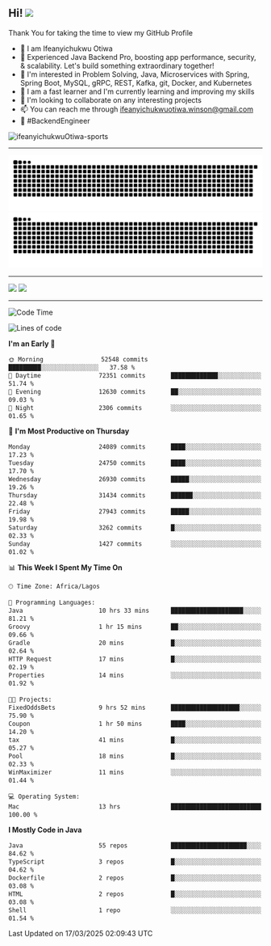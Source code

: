 <!-- BLOG-POST-LIST:START --><!-- BLOG-POST-LIST:END -->

## Hi! <img src="https://media.giphy.com/media/hvRJCLFzcasrR4ia7z/giphy.gif" width="4%"> 

Thank You for taking the time to view my GitHub Profile

- 👋 I am Ifeanyichukwu Otiwa
- 🚀 Experienced Java Backend Pro, boosting app performance, security, & scalability. Let's build something extraordinary together!
- 👀 I'm interested in Problem Solving, Java, Microservices with Spring, Spring Boot, MySQL, gRPC, REST, Kafka, git, Docker, and Kubernetes
- 🌱 I am a fast learner and I'm currently learning and improving my skills
- 💞️ I'm looking to collaborate on any interesting projects
- 📫 You can reach me through ifeanyichukwuotiwa.winson@gmail.com
- 🚀 #BackendEngineer

<p align="left" marginTop="10px"> <img src="https://komarev.com/ghpvc/?username=ifeanyichukwuOtiwa-sports&label=Profile%20views&color=0e75b6&style=for-the-badge" alt="ifeanyichukwuOtiwa-sports" /> </p>

***

<!--🐍📈SNAKEGRAPH / 🌐WEBSITE: https://github.com/Platane/snk -->
![github contribution grid snake animation](https://raw.githubusercontent.com/ifeanyichukwuOtiwa-sports/ifeanyichukwuOtiwa-sports/output/github-contribution-grid-snake-dark.svg#gh-dark-mode-only)![github contribution grid snake animation](https://raw.githubusercontent.com/ifeanyichukwuOtiwa-sports/ifeanyichukwuOtiwa-sports/output/github-contribution-grid-snake.svg#gh-light-mode-only)

***

<p float="left">
  <img float="left" src="https://github-readme-stats.vercel.app/api?username=ifeanyichukwuOtiwa-sports&count_private=true&include_all_commits=true&theme=react&show_icons=true" />
  <img float="right" src="https://github-readme-stats.vercel.app/api/top-langs/?username=ifeanyichukwuOtiwa-sports&layout=compact&show_icons=true&theme=react" /> 
</p>

***



<!--START_SECTION:waka-->
![Code Time](http://img.shields.io/badge/Code%20Time-3%2C541%20hrs%2034%20mins-blue)

![Lines of code](https://img.shields.io/badge/From%20Hello%20World%20I%27ve%20Written-41.2%20million%20lines%20of%20code-blue)

**I'm an Early 🐤** 

```text
🌞 Morning                52548 commits       █████████░░░░░░░░░░░░░░░░   37.58 % 
🌆 Daytime                72351 commits       █████████████░░░░░░░░░░░░   51.74 % 
🌃 Evening                12630 commits       ██░░░░░░░░░░░░░░░░░░░░░░░   09.03 % 
🌙 Night                  2306 commits        ░░░░░░░░░░░░░░░░░░░░░░░░░   01.65 % 
```
📅 **I'm Most Productive on Thursday** 

```text
Monday                   24089 commits       ████░░░░░░░░░░░░░░░░░░░░░   17.23 % 
Tuesday                  24750 commits       ████░░░░░░░░░░░░░░░░░░░░░   17.70 % 
Wednesday                26930 commits       █████░░░░░░░░░░░░░░░░░░░░   19.26 % 
Thursday                 31434 commits       ██████░░░░░░░░░░░░░░░░░░░   22.48 % 
Friday                   27943 commits       █████░░░░░░░░░░░░░░░░░░░░   19.98 % 
Saturday                 3262 commits        █░░░░░░░░░░░░░░░░░░░░░░░░   02.33 % 
Sunday                   1427 commits        ░░░░░░░░░░░░░░░░░░░░░░░░░   01.02 % 
```


📊 **This Week I Spent My Time On** 

```text
🕑︎ Time Zone: Africa/Lagos

💬 Programming Languages: 
Java                     10 hrs 33 mins      ████████████████████░░░░░   81.21 % 
Groovy                   1 hr 15 mins        ██░░░░░░░░░░░░░░░░░░░░░░░   09.66 % 
Gradle                   20 mins             █░░░░░░░░░░░░░░░░░░░░░░░░   02.64 % 
HTTP Request             17 mins             █░░░░░░░░░░░░░░░░░░░░░░░░   02.19 % 
Properties               14 mins             ░░░░░░░░░░░░░░░░░░░░░░░░░   01.92 % 

🐱‍💻 Projects: 
FixedOddsBets            9 hrs 52 mins       ███████████████████░░░░░░   75.90 % 
Coupon                   1 hr 50 mins        ████░░░░░░░░░░░░░░░░░░░░░   14.20 % 
tax                      41 mins             █░░░░░░░░░░░░░░░░░░░░░░░░   05.27 % 
Pool                     18 mins             █░░░░░░░░░░░░░░░░░░░░░░░░   02.33 % 
WinMaximizer             11 mins             ░░░░░░░░░░░░░░░░░░░░░░░░░   01.44 % 

💻 Operating System: 
Mac                      13 hrs              █████████████████████████   100.00 % 
```

**I Mostly Code in Java** 

```text
Java                     55 repos            █████████████████████░░░░   84.62 % 
TypeScript               3 repos             █░░░░░░░░░░░░░░░░░░░░░░░░   04.62 % 
Dockerfile               2 repos             █░░░░░░░░░░░░░░░░░░░░░░░░   03.08 % 
HTML                     2 repos             █░░░░░░░░░░░░░░░░░░░░░░░░   03.08 % 
Shell                    1 repo              ░░░░░░░░░░░░░░░░░░░░░░░░░   01.54 % 
```




 Last Updated on 17/03/2025 02:09:43 UTC
<!--END_SECTION:waka-->

<!--
<p align="center">
![trophy](https://github-profile-trophy.vercel.app/?username=ifeanyichukwuOtiwa-sports&theme=onedark) (https://github.com/ryo-ma/github-profile-trophy)
</p>
-->

<!---
ifeanyi-otiwa/ifeanyi-otiwa is a ✨ special ✨ repository because its `README.md` (this file) appears on your GitHub profile.
You can click the Preview link to take a look at your changes.
--->
